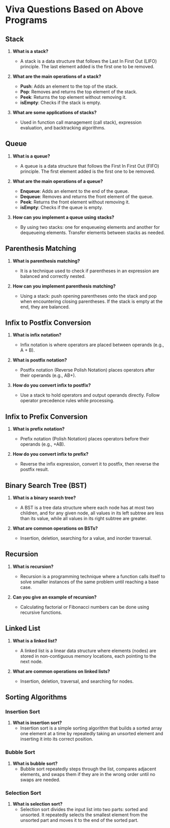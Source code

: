 # Viva Questions Based on Above Programs 

## Stack
1. **What is a stack?**
   - A stack is a data structure that follows the Last In First Out (LIFO) principle. The last element added is the first one to be removed.

2. **What are the main operations of a stack?**
   - **Push**: Adds an element to the top of the stack.
   - **Pop**: Removes and returns the top element of the stack.
   - **Peek**: Returns the top element without removing it.
   - **isEmpty**: Checks if the stack is empty.

3. **What are some applications of stacks?**
   - Used in function call management (call stack), expression evaluation, and backtracking algorithms.

## Queue
1. **What is a queue?**
   - A queue is a data structure that follows the First In First Out (FIFO) principle. The first element added is the first one to be removed.

2. **What are the main operations of a queue?**
   - **Enqueue**: Adds an element to the end of the queue.
   - **Dequeue**: Removes and returns the front element of the queue.
   - **Peek**: Returns the front element without removing it.
   - **isEmpty**: Checks if the queue is empty.

3. **How can you implement a queue using stacks?**
   - By using two stacks: one for enqueueing elements and another for dequeueing elements. Transfer elements between stacks as needed.

## Parenthesis Matching
1. **What is parenthesis matching?**
   - It is a technique used to check if parentheses in an expression are balanced and correctly nested.

2. **How can you implement parenthesis matching?**
   - Using a stack: push opening parentheses onto the stack and pop when encountering closing parentheses. If the stack is empty at the end, they are balanced.

## Infix to Postfix Conversion
1. **What is infix notation?**
   - Infix notation is where operators are placed between operands (e.g., A + B).

2. **What is postfix notation?**
   - Postfix notation (Reverse Polish Notation) places operators after their operands (e.g., AB+).

3. **How do you convert infix to postfix?**
   - Use a stack to hold operators and output operands directly. Follow operator precedence rules while processing.

## Infix to Prefix Conversion
1. **What is prefix notation?**
   - Prefix notation (Polish Notation) places operators before their operands (e.g., +AB).

2. **How do you convert infix to prefix?**
   - Reverse the infix expression, convert it to postfix, then reverse the postfix result.

## Binary Search Tree (BST)
1. **What is a binary search tree?**
   - A BST is a tree data structure where each node has at most two children, and for any given node, all values in its left subtree are less than its value, while all values in its right subtree are greater.

2. **What are common operations on BSTs?**
   - Insertion, deletion, searching for a value, and inorder traversal.

## Recursion
1. **What is recursion?**
   - Recursion is a programming technique where a function calls itself to solve smaller instances of the same problem until reaching a base case.

2. **Can you give an example of recursion?**
   - Calculating factorial or Fibonacci numbers can be done using recursive functions.

## Linked List
1. **What is a linked list?**
   - A linked list is a linear data structure where elements (nodes) are stored in non-contiguous memory locations, each pointing to the next node.

2. **What are common operations on linked lists?**
   - Insertion, deletion, traversal, and searching for nodes.

## Sorting Algorithms
### Insertion Sort
1. **What is insertion sort?**
   - Insertion sort is a simple sorting algorithm that builds a sorted array one element at a time by repeatedly taking an unsorted element and inserting it into its correct position.

### Bubble Sort
1. **What is bubble sort?**
   - Bubble sort repeatedly steps through the list, compares adjacent elements, and swaps them if they are in the wrong order until no swaps are needed.

### Selection Sort
1. **What is selection sort?**
   - Selection sort divides the input list into two parts: sorted and unsorted. It repeatedly selects the smallest element from the unsorted part and moves it to the end of the sorted part.